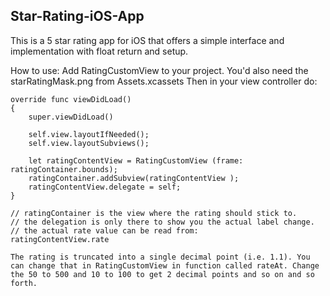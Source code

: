 ## Star-Rating-iOS-App


This is a 5 star rating app for iOS that offers a simple interface and implementation with float return and setup. 

How to use: 
Add RatingCustomView to your project. 
You'd also need the starRatingMask.png from Assets.xcassets
Then in your view controller do:

    override func viewDidLoad()
    {
        super.viewDidLoad()
        
        self.view.layoutIfNeeded();
        self.view.layoutSubviews();
        
        let ratingContentView = RatingCustomView (frame: ratingContainer.bounds);
        ratingContainer.addSubview(ratingContentView );
        ratingContentView.delegate = self;
    }
    
    // ratingContainer is the view where the rating should stick to.
    // the delegation is only there to show you the actual label change.
    // the actual rate value can be read from:
    ratingContentView.rate
    
    The rating is truncated into a single decimal point (i.e. 1.1). You can change that in RatingCustomView in function called rateAt. Change the 50 to 500 and 10 to 100 to get 2 decimal points and so on and so forth. 
